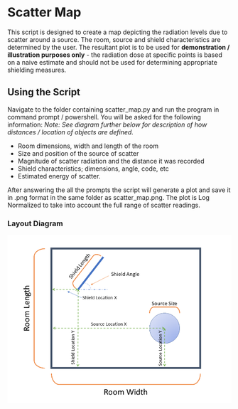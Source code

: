 # Scatter Map

This script is designed to create a map depicting the radiation levels due to scatter around a source.
The room, source and shield characteristics are determined by the user.
The resultant plot is to be used for **demonstration / illustration purposes only** - the radiation dose at specific points is based on a naive estimate and should not be used for determining appropriate shielding measures.

## Using the Script

Navigate to the folder containing scatter_map.py and run the program in command prompt / powershell. You will be asked for the following information:
_Note: See diagram further below for description of how distances / location of objects are defined._

* Room dimensions, width and length of the room
* Size and position of the source of scatter
* Magnitude of scatter radiation and the distance it was recorded
* Shield characteristics; dimensions, angle, code, etc
* Estimated energy of scatter.

After answering the all the prompts the script will generate a plot and save it in .png format in the same folder as scatter_map.png.
The plot is Log Normalized to take into account the full range of scatter readings.

### Layout Diagram

![Layout Diagram for Scatter Map](https://github.com/colemaro/scatter_map/blob/main/layout_diagram.png)
